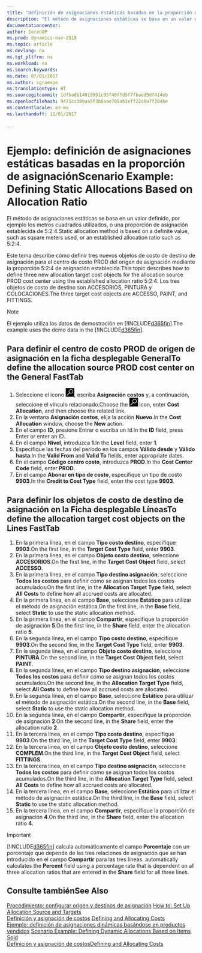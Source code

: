 ```yaml
---
title: "Definición de asignaciones estáticas basadas en la proporción de asignación"
description: "El método de asignaciones estáticas se basa en un valor definido, por ejemplo los metros cuadrados utilizados, o una proporción de asignación establecida de 5:2:4."
documentationcenter: 
author: SorenGP
ms.prod: dynamics-nav-2018
ms.topic: article
ms.devlang: na
ms.tgt_pltfrm: na
ms.workload: na
ms.search.keywords: 
ms.date: 07/01/2017
ms.author: sgroespe
ms.translationtype: HT
ms.sourcegitcommit: 1dfba8b14019991c95f40ffd5f7fbaed5df414eb
ms.openlocfilehash: 9471cc39baa5f3b6aae705ab1eff22c0a7f304be
ms.contentlocale: es-mx
ms.lasthandoff: 12/01/2017

---
```

# <a name="scenario-example-defining-static-allocations-based-on-allocation-ratio"></a><span data-ttu-id="61735-103">Ejemplo: definición de asignaciones estáticas basadas en la proporción de asignación</span><span class="sxs-lookup"><span data-stu-id="61735-103">Scenario Example: Defining Static Allocations Based on Allocation Ratio</span></span>
<span data-ttu-id="61735-104">El método de asignaciones estáticas se basa en un valor definido, por ejemplo los metros cuadrados utilizados, o una proporción de asignación establecida de 5:2:4.</span><span class="sxs-lookup"><span data-stu-id="61735-104">Static allocation method is based on a definite value, such as square meters used, or an established allocation ratio such as 5:2:4.</span></span>  

<span data-ttu-id="61735-105">Este tema describe cómo definir tres nuevos objetos de costo de destino de asignación para el centro de costo PROD del origen de asignación mediante la proporción 5:2:4 de asignación establecida.</span><span class="sxs-lookup"><span data-stu-id="61735-105">This topic describes how to define three new allocation target cost objects for the allocation source PROD cost center using the established allocation ratio 5:2:4.</span></span> <span data-ttu-id="61735-106">Los tres objetos de costo de destino son ACCESORIOS, PINTURA y COLOCACIONES.</span><span class="sxs-lookup"><span data-stu-id="61735-106">The three target cost objects are ACCESSO, PAINT, and FITTINGS.</span></span>  

> [!NOTE]  
>  <span data-ttu-id="61735-107">El ejemplo utiliza los datos de demostración en [!INCLUDE[d365fin](includes/d365fin_md.md)].</span><span class="sxs-lookup"><span data-stu-id="61735-107">The example uses the demo data in the [!INCLUDE[d365fin](includes/d365fin_md.md)].</span></span>  

## <a name="to-define-the-allocation-source-prod-cost-center-on-the-general-fasttab"></a><span data-ttu-id="61735-108">Para definir el centro de costo PROD de origen de asignación en la ficha desplegable General</span><span class="sxs-lookup"><span data-stu-id="61735-108">To define the allocation source PROD cost center on the General FastTab</span></span>  

1.  <span data-ttu-id="61735-109">Seleccione el icono ![Buscar página o informe](media/ui-search/search_small.png "icono Buscar página o informe"), escriba **Asignación costos** y, a continuación, seleccione el vínculo relacionado.</span><span class="sxs-lookup"><span data-stu-id="61735-109">Choose the ![Search for Page or Report](media/ui-search/search_small.png "Search for Page or Report icon") icon, enter **Cost Allocation**, and then choose the related link.</span></span>  
2.  <span data-ttu-id="61735-110">En la ventana **Asignación costos**, elija la acción **Nuevo**.</span><span class="sxs-lookup"><span data-stu-id="61735-110">In the **Cost Allocation** window, choose the **New** action.</span></span>  
3.  <span data-ttu-id="61735-111">En el campo **ID**, presione Entrar o escriba un Id.</span><span class="sxs-lookup"><span data-stu-id="61735-111">In the **ID** field, press Enter or enter an ID.</span></span>  
4.  <span data-ttu-id="61735-112">En el campo **Nivel**, introduzca **1**.</span><span class="sxs-lookup"><span data-stu-id="61735-112">In the **Level** field, enter **1**.</span></span>  
5.  <span data-ttu-id="61735-113">Especifique las fechas del período en los campos **Válido desde** y **Válido hasta**.</span><span class="sxs-lookup"><span data-stu-id="61735-113">In the **Valid From** and **Valid To** fields, enter appropriate dates.</span></span>  
6.  <span data-ttu-id="61735-114">En el campo **Código centro costo**, introduzca **PROD**.</span><span class="sxs-lookup"><span data-stu-id="61735-114">In the **Cost Center Code** field, enter **PROD**.</span></span>  
7.  <span data-ttu-id="61735-115">En el campo **Abonar en tipo de costo**, especifique un tipo de costo **9903**.</span><span class="sxs-lookup"><span data-stu-id="61735-115">In the **Credit to Cost Type** field, enter the cost type **9903**.</span></span>  

## <a name="to-define-the-allocation-target-cost-objects-on-the-lines-fasttab"></a><span data-ttu-id="61735-116">Para definir los objetos de costo de destino de asignación en la Ficha desplegable Líneas</span><span class="sxs-lookup"><span data-stu-id="61735-116">To define the allocation target cost objects on the Lines FastTab</span></span>  

1.  <span data-ttu-id="61735-117">En la primera línea, en el campo **Tipo costo destino**, especifique **9903**.</span><span class="sxs-lookup"><span data-stu-id="61735-117">On the first line, in the **Target Cost Type** field, enter **9903**.</span></span>  
2.  <span data-ttu-id="61735-118">En la primera línea, en el campo **Objeto costo destino**, seleccione **ACCESORIOS**.</span><span class="sxs-lookup"><span data-stu-id="61735-118">On the first line, in the **Target Cost Object** field, select **ACCESSO**.</span></span>  
3.  <span data-ttu-id="61735-119">En la primera línea, en el campo **Tipo destino asignación**, seleccione **Todos los costos** para definir cómo se asignan todos los costos acumulados.</span><span class="sxs-lookup"><span data-stu-id="61735-119">On the first line, in the **Allocation Target Type** field, select **All Costs** to define how all accrued costs are allocated.</span></span>  
4.  <span data-ttu-id="61735-120">En la primera línea, en el campo **Base**, seleccione **Estático** para utilizar el método de asignación estática.</span><span class="sxs-lookup"><span data-stu-id="61735-120">On the first line, in the **Base** field, select **Static** to use the static allocation method.</span></span>  
5.  <span data-ttu-id="61735-121">En la primera línea, en el campo **Compartir**, especifique la proporción de asignación **5**.</span><span class="sxs-lookup"><span data-stu-id="61735-121">On the first line, in the **Share** field, enter the allocation ratio **5**.</span></span>  
6.  <span data-ttu-id="61735-122">En la segunda línea, en el campo **Tipo costo destino**, especifique **9903**.</span><span class="sxs-lookup"><span data-stu-id="61735-122">On the second line, in the **Target Cost Type** field, enter **9903**.</span></span>  
7.  <span data-ttu-id="61735-123">En la segunda línea, en el campo **Objeto costo destino**, seleccione **PINTURA**.</span><span class="sxs-lookup"><span data-stu-id="61735-123">On the second line, in the **Target Cost Object** field, select **PAINT**.</span></span>  
8.  <span data-ttu-id="61735-124">En la segunda línea, en el campo **Tipo destino asignación**, seleccione **Todos los costos** para definir cómo se asignan todos los costos acumulados.</span><span class="sxs-lookup"><span data-stu-id="61735-124">On the second line, in the **Allocation Target Type** field, select **All Costs** to define how all accrued costs are allocated.</span></span>  
9. <span data-ttu-id="61735-125">En la segunda línea, en el campo **Base**, seleccione **Estático** para utilizar el método de asignación estática.</span><span class="sxs-lookup"><span data-stu-id="61735-125">On the second line, in the **Base** field, select **Static** to use the static allocation method.</span></span>  
10. <span data-ttu-id="61735-126">En la segunda línea, en el campo **Compartir**, especifique la proporción de asignación **2**.</span><span class="sxs-lookup"><span data-stu-id="61735-126">On the second line, in the **Share** field, enter the allocation ratio **2**.</span></span>  
11. <span data-ttu-id="61735-127">En la tercera línea, en el campo **Tipo costo destino**, especifique **9903**.</span><span class="sxs-lookup"><span data-stu-id="61735-127">On the third line, in the **Target Cost Type** field, enter **9903**.</span></span>  
12. <span data-ttu-id="61735-128">En la tercera línea, en el campo **Objeto costo destino**, seleccione **COMPLEM**.</span><span class="sxs-lookup"><span data-stu-id="61735-128">On the third line, in the **Target Cost Object** field, select **FITTINGS**.</span></span>  
13. <span data-ttu-id="61735-129">En la tercera línea, en el campo **Tipo destino asignación**, seleccione **Todos los costos** para definir cómo se asignan todos los costos acumulados.</span><span class="sxs-lookup"><span data-stu-id="61735-129">On the third line, in the **Allocation Target Type** field, select **All Costs** to define how all accrued costs are allocated.</span></span>  
14. <span data-ttu-id="61735-130">En la tercera línea, en el campo **Base**, seleccione **Estático** para utilizar el método de asignación estática.</span><span class="sxs-lookup"><span data-stu-id="61735-130">On the third line, in the **Base** field, select **Static** to use the static allocation method.</span></span>  
15. <span data-ttu-id="61735-131">En la tercera línea, en el campo **Compartir**, especifique la proporción de asignación **4**.</span><span class="sxs-lookup"><span data-stu-id="61735-131">On the third line, in the **Share** field, enter the allocation ratio **4**.</span></span>  

> [!IMPORTANT]  
>  [!INCLUDE[d365fin](includes/d365fin_md.md)]<span data-ttu-id="61735-132"> calcula automáticamente el campo **Porcentaje** con un porcentaje que depende de las tres relaciones de asignación que se han introducido en el campo **Compartir** para las tres líneas.</span><span class="sxs-lookup"><span data-stu-id="61735-132"> automatically calculates the **Percent** field using a percentage rate that is dependent on all three allocation ratios that are entered in the **Share** field for all three lines.</span></span>  

## <a name="see-also"></a><span data-ttu-id="61735-133">Consulte también</span><span class="sxs-lookup"><span data-stu-id="61735-133">See Also</span></span>  
<span data-ttu-id="61735-134">[Procedimiento: configurar origen y destinos de asignación](finance-how-to-set-up-allocation-source-and-targets.md) </span><span class="sxs-lookup"><span data-stu-id="61735-134">[How to: Set Up Allocation Source and Targets](finance-how-to-set-up-allocation-source-and-targets.md) </span></span>  
<span data-ttu-id="61735-135">[Definición y asignación de costos](finance-define-and-allocate-costs.md) </span><span class="sxs-lookup"><span data-stu-id="61735-135">[Defining and Allocating Costs](finance-define-and-allocate-costs.md) </span></span>  
<span data-ttu-id="61735-136">[Ejemplo: definición de asignaciones dinámicas basándose en productos vendidos](finance-scenario-example-defining-dynamic-allocations-based-on-items-sold.md) </span><span class="sxs-lookup"><span data-stu-id="61735-136">[Scenario Example: Defining Dynamic Allocations Based on Items Sold](finance-scenario-example-defining-dynamic-allocations-based-on-items-sold.md) </span></span>  
[<span data-ttu-id="61735-137">Definición y asignación de costos</span><span class="sxs-lookup"><span data-stu-id="61735-137">Defining and Allocating Costs</span></span>](finance-define-and-allocate-costs.md)

